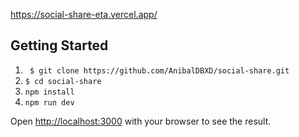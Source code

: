 https://social-share-eta.vercel.app/

## Getting Started

1. ``` $ git clone https://github.com/AnibalDBXD/social-share.git```
2. ``` $ cd social-share ```
4. ``` npm install ```
5. ``` npm run dev ```

Open [http://localhost:3000](http://localhost:3000) with your browser to see the result.